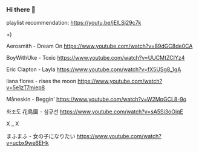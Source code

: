 ### Hi there 👋

playlist recommendation: https://youtu.be/jElLSj29c7k

+)

Aerosmith - Dream On
https://www.youtube.com/watch?v=89dGC8de0CA

BoyWithUke - Toxic
https://www.youtube.com/watch?v=UUCMtZCIYz4

Eric Clapton - Layla
https://www.youtube.com/watch?v=fX5USg8_1gA

liana flores - rises the moon
https://www.youtube.com/watch?v=5e1zT7miep8

Måneskin - Beggin'
https://www.youtube.com/watch?v=W2MpGCL8-9o

화조도 花鳥圖 - 심규선
https://www.youtube.com/watch?v=sA5Si3oOiqE



X _ X

まふまふ - 女の子になりたい
https://www.youtube.com/watch?v=ucbx9we6EHk


<!--
**sixicode/sixicode** is a ✨ _special_ ✨ repository because its `README.md` (this file) appears on your GitHub profile.

Here are some ideas to get you started:

- 🔭 I’m currently working on ...
- 🌱 I’m currently learning ...
- 👯 I’m looking to collaborate on ...
- 🤔 I’m looking for help with ...
- 💬 Ask me about ...
- 📫 How to reach me: ...
- 😄 Pronouns: ...
- ⚡ Fun fact: ...
-->
